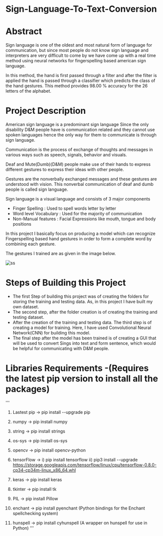 # Sign-Language-To-Text-Conversion

# Abstract

Sign language is one of the oldest and most natural form of language for communication, but since most people do not know sign language and interpreters are very difficult to come by we have come up with a real time method using neural networks for fingerspelling based american sign language.

In this method, the hand is first passed through a filter and after the filter is applied the hand is passed through a classifier which predicts the class of the hand gestures. This method provides 98.00 % accuracy for the 26 letters of the alphabet.

# Project Description

American sign language is a predominant sign language Since the only disability D&M people have is communication related and they cannot use spoken languages hence the only way for them to communicate is through sign language.

Communication is the process of exchange of thoughts and messages in various ways such as speech, signals, behavior and visuals.

Deaf and Mute(Dumb)(D&M) people make use of their hands to express different gestures to express their ideas with other people.

Gestures are the nonverbally exchanged messages and these gestures are understood with vision. This nonverbal communication of deaf and dumb people is called sign language.

Sign language is a visual language and consists of 3 major components

- Finger Spelling : Used to spell words letter by letter
- Word level Vocabulary : Used for the majority of communication
- Non-Manual features : Facial Expressions like mouth, tongue and body positions

In this project I basically focus on producing a model which can recognize Fingerspelling based hand gestures in order to form a complete word by combining each gesture.

The gestures I trained are as given in the image below.

![ss](https://user-images.githubusercontent.com/94343636/207827546-0c2edc00-7169-4db2-9a09-288f6710292a.jpg)

# Steps of Building this Project

- The first Step of building this project was of creating the folders for storing the training and testing data. As, in this project I have built my own dataset.
- The second step, after the folder creation is of creating the training and testing dataset.
- After the creation of the training and testing data. The third step is of creating a model for training. Here, I have used Convolutional Neural Network(CNN) for building this model.
- The final step after the model has been trained is of creating a GUI that will be used to convert Sings into text and form sentence, which would be helpful for communicating with D&M people.

# Libraries Requirements -(Requires the latest pip version to install all the packages)

'''
1. Lastest pip -> pip install --upgrade pip

2. numpy -> pip install numpy

3. string -> pip install strings

4. os-sys -> pip install os-sys

5. opencv -> pip install opencv-python

6. tensorFlow -> i) pip install tensorflow 
                 ii) pip3 install --upgrade https://storage.googleapis.com/tensorflow/linux/cpu/tensorflow-0.8.0-cp34-cp34m-linux_x86_64.whl

7. keras -> pip install keras

8. tkinter -> pip install tk

9. PIL -> pip install Pillow

10. enchant -> pip install pyenchant (Python bindings for the Enchant spellchecking system)

11. hunspell -> pip install cyhunspell (A wrapper on hunspell for use in Python)
'''

